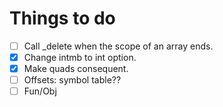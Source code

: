 Things to do
============

- [ ] Call _delete when the scope of an array ends.
- [x] Change intmb to int option.
- [x] Make quads consequent.
- [ ] Offsets: symbol table??
- [ ] Fun/Obj
